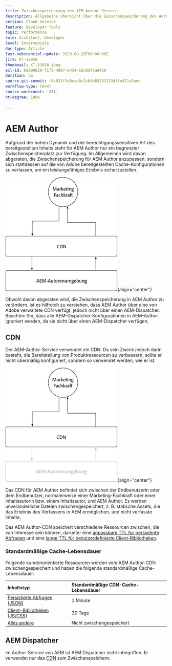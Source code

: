```yaml
---
title: Zwischenspeicherung des AEM-Author-Service
description: Allgemeine Übersicht über die Zwischenspeicherung des Author-Service in AEM as a Cloud Service.
version: Cloud Service
feature: Developer Tools
topic: Performance
role: Architect, Developer
level: Intermediate
doc-type: Article
last-substantial-update: 2023-08-28T00:00:00Z
jira: KT-13858
thumbnail: KT-13858.jpeg
exl-id: b8e09820-f1f2-4897-b454-16c0df5a0459
duration: 56
source-git-commit: f4c621f3a9caa8c2c64b8323312343fe421a5aee
workflow-type: tm+mt
source-wordcount: '281'
ht-degree: 100%

---
```


# AEM Author

Aufgrund der hohen Dynamik und der berechtigungssensitiven Art des bereitgestellten Inhalts steht für AEM Author nur ein begrenzter Zwischenspeicherplatz zur Verfügung. Im Allgemeinen wird davon abgeraten, die Zwischenspeicherung für AEM Author anzupassen, sondern sich stattdessen auf die von Adobe bereitgestellten Cache-Konfigurationen zu verlassen, um ein leistungsfähiges Erlebnis sicherzustellen.

![Übersichtsdiagramm zur Zwischenspeicherung in AEM Author](./assets/author/author-all.png){align="center"}

Obwohl davon abgeraten wird, die Zwischenspeicherung in AEM Author zu verändern, ist es hilfreich zu verstehen, dass AEM Author über eine von Adobe verwaltete CDN verfügt, jedoch nicht über einen AEM-Dispatcher. Beachten Sie, dass alle AEM-Dispatcher-Konfigurationen in AEM-Author ignoriert werden, da sie nicht über einen AEM-Dispatcher verfügen.

## CDN

Der AEM-Author-Service verwendet ein CDN. Da sein Zweck jedoch darin besteht, die Bereitstellung von Produktressourcen zu verbessern, sollte er nicht übermäßig konfiguriert, sondern so verwendet werden, wie er ist.

![Übersichtsdiagramm zur Zwischenspeicherung bei AEM Publish](./assets/author/author-cdn.png){align="center"}

Das CDN für AEM Author befindet sich zwischen der Endbenutzerin oder dem Endbenutzer, normalerweise einer Marketing-Fachkraft oder einer Inhaltsautorin bzw. einem Inhaltsautor, und AEM Author. Es werden unveränderliche Dateien zwischengespeichert, z. B. statische Assets, die das Erlebnis des Verfassens in AEM ermöglichen, und nicht verfasste Inhalte.

Das AEM Author-CDN speichert verschiedene Ressourcen zwischen, die von Interesse sein können, darunter eine [anpassbare TTL für persistente Abfragen](https://experienceleague.adobe.com/docs/experience-manager-cloud-service/content/headless/graphql-api/persisted-queries.html?lang=deauthor-instances) und eine [lange TTL für benutzerdefinierte Client-Bibliotheken](https://experienceleague.adobe.com/docs/experience-manager-cloud-service/content/implementing/content-delivery/caching.html?lang=de#client-side-libraries).

### Standardmäßige Cache-Lebensdauer

Folgende kundenorientierte Ressourcen werden vom AEM Author-CDN zwischengespeichert und haben die folgende standardmäßige Cache-Lebensdauer:

| Inhaltstyp | Standardmäßige CDN-Cache-Lebensdauer |
|:------------ |:---------- |
| [Persistierte Abfragen (JSON)](https://experienceleague.adobe.com/docs/experience-manager-cloud-service/content/headless/graphql-api/persisted-queries.html?lang=deauthor-instances) | 1 Minute |
| [Client-Bibliotheken (JS/CSS)](https://experienceleague.adobe.com/docs/experience-manager-cloud-service/content/implementing/content-delivery/caching.html?lang=de#client-side-libraries) | 30 Tage |
| [Alles andere](https://experienceleague.adobe.com/docs/experience-manager-cloud-service/content/implementing/content-delivery/caching.html?lang=de#other-content) | Nicht zwischengespeichert |


## AEM Dispatcher

Im Author-Service von AEM ist AEM Dispatcher nicht inbegriffen. Er verwendet nur das [CDN](#cdn) zum Zwischenspeichern.
